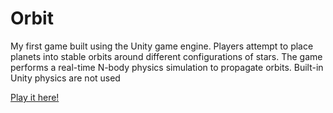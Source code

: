 # Orbit
My first game built using the Unity game engine. Players attempt to place planets into stable orbits around different configurations of stars. The game performs a real-time N-body physics simulation to propagate orbits. Built-in Unity physics are not used

[Play it here!](https://triskit124.github.io/Orbit/)
